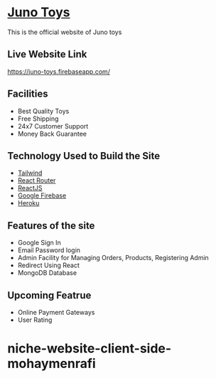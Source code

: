 # [Juno Toys](https://juno-toys.firebaseapp.com/)

This is the official website of Juno toys

## Live Website Link

https://juno-toys.firebaseapp.com/

## Facilities

- Best Quality Toys
- Free Shipping
- 24x7 Customer Support
- Money Back Guarantee

## Technology Used to Build the Site

- [Tailwind](https://tailwindcss.com/)
- [React Router](https://reactrouter.com/web/guides/quick-start)
- [ReactJS](https://reactjs.org/)
- [Google Firebase](https://firebase.google.com/)
- [Heroku](https://www.heroku.com/free)

## Features of the site

- Google Sign In
- Email Password login
- Admin Facility for Managing Orders, Products, Registering Admin
- Redirect Using React
- MongoDB Database

## Upcoming Featrue

- Online Payment Gateways
- User Rating
# niche-website-client-side-mohaymenrafi
